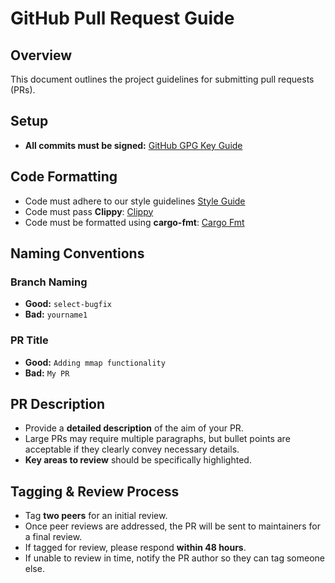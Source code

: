 # GitHub Pull Request Guide

## Overview
This document outlines the project guidelines for submitting pull requests (PRs).

## Setup
- **All commits must be signed:** [GitHub GPG Key Guide](https://docs.github.com/en/authentication/managing-commit-signature-verification/telling-git-about-your-signing-key)

## Code Formatting
- Code must adhere to our style guidelines [Style Guide](https://lind-project.github.io/lind-wasm-docs/more/styleguide/)
- Code must pass **Clippy**: [Clippy](https://doc.rust-lang.org/clippy/)
- Code must be formatted using **cargo-fmt**: [Cargo Fmt](https://doc.rust-lang.org/cargo/commands/cargo-fmt.html)

## Naming Conventions
### Branch Naming
- **Good:** `select-bugfix`
- **Bad:** `yourname1`

### PR Title
- **Good:** `Adding mmap functionality`
- **Bad:** `My PR`

## PR Description
- Provide a **detailed description** of the aim of your PR.
- Large PRs may require multiple paragraphs, but bullet points are acceptable if they clearly convey necessary details.
- **Key areas to review** should be specifically highlighted.

## Tagging & Review Process
- Tag **two peers** for an initial review.
- Once peer reviews are addressed, the PR will be sent to maintainers for a final review.
- If tagged for review, please respond **within 48 hours**.
- If unable to review in time, notify the PR author so they can tag someone else.

